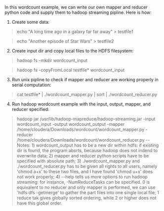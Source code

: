 In this wordcount example, we can write our own mapper and reducer python code and supply them to hadoop streaming pipline. Here is how:

1. Create some data:
> echo "A long time ago in a galaxy far far away" > testfile1

> echo "Another episode of Star Wars" > testfile2

2. Create input dir and copy local files to the HDFS filesystem:
> hadoop fs -mkdir wordcount_input

> hadoop fs -copyFromLocal testfile* wordcount_input

3. Run unix pipline to check if mapper and reducer are working properly in serial computation:
> cat testfile* | ./wordcount_mapper.py | sort | ./wordcount_reducer.py  

4. Run hadoop wordcount example with the input, output, mapper, and reducer specified:
> hadoop jar /usr/lib/hadoop-mapreduce/hadoop-streaming.jar -input wordcount_input -output wordcount_output -mapper /home/cloudera/Downloads/wordcount/wordcount_mapper.py -reducer /home/cloudera/Downloads/wordcount/wordcount_reducer.py
-- Notes: 1) wordcount_output has to be a new dir within hdfs: if existing dir is found, the program aborts, because hadoop does not indend to overwrite data; 2) mapper and reducer python scripts have to be specified with absolute path; 3) ./wordcount_mapper.py and ./wordcount_reducer.py has to be given all rights to all users, namely 'chmod a+x' to these two files, and I have found 'chmod u+x' does not work properly; 4) --help tells us more options to run hadoop streaming: for instance, -NumReduceTasks can be specified. 0 is equivalent to no reducer and only mapper is performed, we can use 'hdfs dfs -getmerge' to gather the part files into one single local file; 1 reduce tak gives globally sorted ordering, while 2 or higher does not have this global order. 